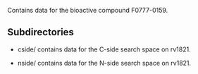 Contains data for the bioactive compound F0777-0159.

## Subdirectories

- cside/ contains data for the C-side search space on rv1821.

- nside/ contains data for the N-side search space on rv1821.

